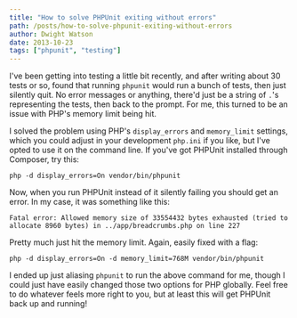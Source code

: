 ```yaml
---
title: "How to solve PHPUnit exiting without errors"
path: /posts/how-to-solve-phpunit-exiting-without-errors
author: Dwight Watson
date: 2013-10-23
tags: ["phpunit", "testing"]
---
```


I&#039;ve been getting into testing a little bit recently, and after writing about 30 tests or so, found that running `phpunit` would run a bunch of tests, then just silently quit. No error messages or anything, there&#039;d just be a string of `.`&#039;s representing the tests, then back to the prompt. For me, this turned to be an issue with PHP&#039;s memory limit being hit. 

I solved the problem using PHP&#039;s `display_errors` and `memory_limit` settings, which you could adjust in your development `php.ini` if you like, but I&#039;ve opted to use it on the command line. If you&#039;ve got PHPUnit installed through Composer, try this:

    php -d display_errors=On vendor/bin/phpunit
	
Now, when you run PHPUnit instead of it silently failing you should get an error. In my case, it was something like this:

    Fatal error: Allowed memory size of 33554432 bytes exhausted (tried to allocate 8960 bytes) in ../app/breadcrumbs.php on line 227

Pretty much just hit the memory limit. Again, easily fixed with a flag:

    php -d display_errors=On -d memory_limit=768M vendor/bin/phpunit
	
I ended up just aliasing `phpunit` to run the above command for me, though I could just have easily changed those two options for PHP globally. Feel free to do whatever feels more right to you, but at least this will get PHPUnit back up and running!
